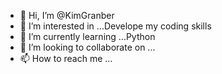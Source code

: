 - 👋 Hi, I’m @KimGranber
- 👀 I’m interested in ...Develope my coding skills
- 🌱 I’m currently learning ...Python
- 💞️ I’m looking to collaborate on ...
- 📫 How to reach me ...

<!---
KimGranber/KimGranber is a ✨ special ✨ repository because its `README.md` (this file) appears on your GitHub profile.
You can click the Preview link to take a look at your changes.
--->
